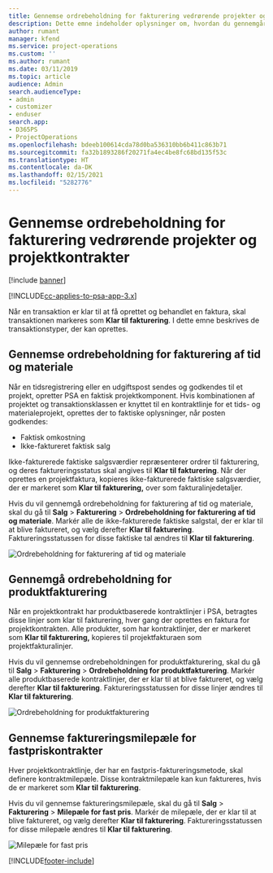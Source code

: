 ```yaml
---
title: Gennemse ordrebeholdning for fakturering vedrørende projekter og projektkontrakter
description: Dette emne indeholder oplysninger om, hvordan du gennemgår tid, udgifter og produktbeholdninger, og hvordan du markerer dem som klar til fakturering.
author: rumant
manager: kfend
ms.service: project-operations
ms.custom: ''
ms.author: rumant
ms.date: 03/11/2019
ms.topic: article
audience: Admin
search.audienceType:
- admin
- customizer
- enduser
search.app:
- D365PS
- ProjectOperations
ms.openlocfilehash: bdeeb100614cda78d0ba536310bb6b411c863b71
ms.sourcegitcommit: fa32b1893286f20271fa4ec4be8fc68bd135f53c
ms.translationtype: HT
ms.contentlocale: da-DK
ms.lasthandoff: 02/15/2021
ms.locfileid: "5282776"
---
```

# <a name="review-the-invoicing-backlog-on-projects-and-project-contracts"></a>Gennemse ordrebeholdning for fakturering vedrørende projekter og projektkontrakter

[!include [banner](../includes/psa-now-project-operations.md)]

[!INCLUDE[cc-applies-to-psa-app-3.x](../includes/cc-applies-to-psa-app-3x.md)]

Når en transaktion er klar til at få oprettet og behandlet en faktura, skal transaktionen markeres som **Klar til fakturering**. I dette emne beskrives de transaktionstyper, der kan oprettes.

## <a name="review-the-time-and-material-billing-backlog"></a>Gennemse ordrebeholdning for fakturering af tid og materiale

Når en tidsregistrering eller en udgiftspost sendes og godkendes til et projekt, opretter PSA en faktisk projektkomponent. Hvis kombinationen af projektet og transaktionsklassen er knyttet til en kontraktlinje for et tids- og materialeprojekt, oprettes der to faktiske oplysninger, når posten godkendes:

- Faktisk omkostning 
- Ikke-faktureret faktisk salg

Ikke-fakturerede faktiske salgsværdier repræsenterer ordrer til fakturering, og deres faktureringsstatus skal angives til **Klar til fakturering**. Når der oprettes en projektfaktura, kopieres ikke-fakturerede faktiske salgsværdier, der er markeret som **Klar til fakturering,** over som fakturalinjedetaljer.

Hvis du vil gennemgå ordrebeholdning for fakturering af tid og materiale, skal du gå til **Salg** \> **Fakturering** \> **Ordrebeholdning for fakturering af tid og materiale**. Markér alle de ikke-fakturerede faktiske salgstal, der er klar til at blive faktureret, og vælg derefter **Klar til fakturering**. Faktureringsstatussen for disse faktiske tal ændres til **Klar til fakturering**.

![Ordrebeholdning for fakturering af tid og materiale](media/TMBacklog.png)

## <a name="review-the-product-billing-backlog"></a>Gennemgå ordrebeholdning for produktfakturering

Når en projektkontrakt har produktbaserede kontraktlinjer i PSA, betragtes disse linjer som klar til fakturering, hver gang der oprettes en faktura for projektkontrakten. Alle produkter, som har kontraktlinjer, der er markeret som **Klar til fakturering,** kopieres til projektfakturaen som projektfakturalinjer.

Hvis du vil gennemse ordrebeholdningen for produktfakturering, skal du gå til **Salg** \> **Fakturering** \> **Ordrebeholdning for produktfakturering**. Markér alle produktbaserede kontraktlinjer, der er klar til at blive faktureret, og vælg derefter **Klar til fakturering**. Faktureringsstatussen for disse linjer ændres til **Klar til fakturering**.

![Ordrebeholdning for produktfakturering](media/ProductBacklog.png)

## <a name="review-billing-milestones-on-fixed-price-contracts"></a>Gennemse faktureringsmilepæle for fastpriskontrakter

Hver projektkontraktlinje, der har en fastpris-faktureringsmetode, skal definere kontraktmilepæle. Disse kontraktmilepæle kan kun faktureres, hvis de er markeret som **Klar til fakturering**. 

Hvis du vil gennemse faktureringsmilepæle, skal du gå til **Salg** \> **Fakturering** \> **Milepæle for fast pris**. Markér de milepæle, der er klar til at blive faktureret, og vælg derefter **Klar til fakturering**. Faktureringsstatussen for disse milepæle ændres til **Klar til fakturering**.

![Milepæle for fast pris](media/FPBacklog.png)


[!INCLUDE[footer-include](../includes/footer-banner.md)]